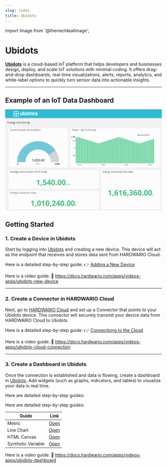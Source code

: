 ```yaml
---
slug: index
title: Ubidots
---
```

import Image from '@theme/IdealImage';

# Ubidots

[**Ubidots**](https://ubidots.hardwario.com/) is a cloud-based IoT platform that helps developers and businesses design, deploy, and scale IoT solutions with minimal coding. It offers drag-and-drop dashboards, real-time visualizations, alerts, reports, analytics, and white-label options to quickly turn sensor data into actionable insights.

---

## Example of an IoT Data Dashboard

![Ubidots Dashboard Example](example-ubidots.png)

## Getting Started

### 1. Create a Device in Ubidots

Start by logging into [Ubidots](https://ubidots.hardwario.com/) and creating a new device.
This device will act as the endpoint that receives and stores data sent from HARDWARIO Cloud.

Here is a detailed step-by-step guide:
👉 [Adding a New Device](creating-device)

Here is a video guide:
🎥 https://docs.hardwario.com/apps/videos-apps/ubidots-new-device

---

### 2. Create a Connector in HARDWARIO Cloud

Next, go to [HARDWARIO Cloud](https://hardwario.cloud/) and set up a Connector that points to your Ubidots device.
This connector will securely transmit your device data from HARDWARIO Cloud to Ubidots.

Here is a detailed step-by-step guide:
👉 [Connectiong to the Cloud](cloud-connection)

Here is a video guide:
🎥 https://docs.hardwario.com/apps/videos-apps/ubidots-cloud-connection

---

### 3. Create a Dashboard in Ubidots

Once the connection is established and data is flowing, create a dashboard in [Ubidots](https://ubidots.hardwario.com/).
Add widgets (such as graphs, indicators, and tables) to visualize your data in real time.

Here are detailed step-by-step guides:

Here are detailed step-by-step guides:

| Guide               | Link                        |
|---------------------|-----------------------------|
| Metric              | [Open](creating-dashboard/metric)            |
| Line Chart          | [Open](creating-dashboard/line-chart)        |
| HTML Canvas         | [Open](creating-dashboard/html-canvas)       |
| Synthetic Variable  | [Open](creating-dashboard/synthetic-variable)|



Here is a video guide:
🎥 https://docs.hardwario.com/apps/videos-apps/ubidots-dashboard